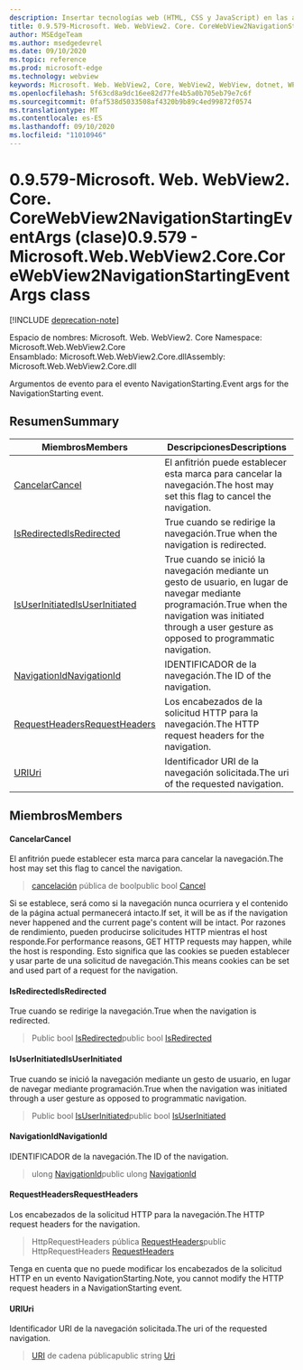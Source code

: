 ```yaml
---
description: Insertar tecnologías web (HTML, CSS y JavaScript) en las aplicaciones nativas con el control Microsoft Edge WebView2
title: 0.9.579-Microsoft. Web. WebView2. Core. CoreWebView2NavigationStartingEventArgs
author: MSEdgeTeam
ms.author: msedgedevrel
ms.date: 09/10/2020
ms.topic: reference
ms.prod: microsoft-edge
ms.technology: webview
keywords: Microsoft. Web. WebView2, Core, WebView2, WebView, dotnet, WPF, WinForms, App, Edge, CoreWebView2, CoreWebView2Controller, control de explorador, Edge HTML, Microsoft. Web. WebView2. Core. CoreWebView2NavigationStartingEventArgs
ms.openlocfilehash: 5f63cd8a9dc16ee82d77fe4b5a0b705eb79e7c6f
ms.sourcegitcommit: 0faf538d5033508af4320b9b89c4ed99872f0574
ms.translationtype: MT
ms.contentlocale: es-ES
ms.lasthandoff: 09/10/2020
ms.locfileid: "11010946"
---
```

# <span data-ttu-id="97975-104">0.9.579-Microsoft. Web. WebView2. Core. CoreWebView2NavigationStartingEventArgs (clase)</span><span class="sxs-lookup"><span data-stu-id="97975-104">0.9.579 - Microsoft.Web.WebView2.Core.CoreWebView2NavigationStartingEventArgs class</span></span> 

[!INCLUDE [deprecation-note](../../includes/deprecation-note.md)]

<span data-ttu-id="97975-105">Espacio de nombres: Microsoft. Web. WebView2. Core </span><span class="sxs-lookup"><span data-stu-id="97975-105">Namespace: Microsoft.Web.WebView2.Core</span></span>\
<span data-ttu-id="97975-106">Ensamblado: Microsoft.Web.WebView2.Core.dll</span><span class="sxs-lookup"><span data-stu-id="97975-106">Assembly: Microsoft.Web.WebView2.Core.dll</span></span>

<span data-ttu-id="97975-107">Argumentos de evento para el evento NavigationStarting.</span><span class="sxs-lookup"><span data-stu-id="97975-107">Event args for the NavigationStarting event.</span></span>

## <span data-ttu-id="97975-108">Resumen</span><span class="sxs-lookup"><span data-stu-id="97975-108">Summary</span></span>

 <span data-ttu-id="97975-109">Miembros</span><span class="sxs-lookup"><span data-stu-id="97975-109">Members</span></span>                        | <span data-ttu-id="97975-110">Descripciones</span><span class="sxs-lookup"><span data-stu-id="97975-110">Descriptions</span></span>
--------------------------------|---------------------------------------------
[<span data-ttu-id="97975-111">Cancelar</span><span class="sxs-lookup"><span data-stu-id="97975-111">Cancel</span></span>](#cancel) | <span data-ttu-id="97975-112">El anfitrión puede establecer esta marca para cancelar la navegación.</span><span class="sxs-lookup"><span data-stu-id="97975-112">The host may set this flag to cancel the navigation.</span></span>
[<span data-ttu-id="97975-113">IsRedirected</span><span class="sxs-lookup"><span data-stu-id="97975-113">IsRedirected</span></span>](#isredirected) | <span data-ttu-id="97975-114">True cuando se redirige la navegación.</span><span class="sxs-lookup"><span data-stu-id="97975-114">True when the navigation is redirected.</span></span>
[<span data-ttu-id="97975-115">IsUserInitiated</span><span class="sxs-lookup"><span data-stu-id="97975-115">IsUserInitiated</span></span>](#isuserinitiated) | <span data-ttu-id="97975-116">True cuando se inició la navegación mediante un gesto de usuario, en lugar de navegar mediante programación.</span><span class="sxs-lookup"><span data-stu-id="97975-116">True when the navigation was initiated through a user gesture as opposed to programmatic navigation.</span></span>
[<span data-ttu-id="97975-117">NavigationId</span><span class="sxs-lookup"><span data-stu-id="97975-117">NavigationId</span></span>](#navigationid) | <span data-ttu-id="97975-118">IDENTIFICADOR de la navegación.</span><span class="sxs-lookup"><span data-stu-id="97975-118">The ID of the navigation.</span></span>
[<span data-ttu-id="97975-119">RequestHeaders</span><span class="sxs-lookup"><span data-stu-id="97975-119">RequestHeaders</span></span>](#requestheaders) | <span data-ttu-id="97975-120">Los encabezados de la solicitud HTTP para la navegación.</span><span class="sxs-lookup"><span data-stu-id="97975-120">The HTTP request headers for the navigation.</span></span>
[<span data-ttu-id="97975-121">URI</span><span class="sxs-lookup"><span data-stu-id="97975-121">Uri</span></span>](#uri) | <span data-ttu-id="97975-122">Identificador URI de la navegación solicitada.</span><span class="sxs-lookup"><span data-stu-id="97975-122">The uri of the requested navigation.</span></span>

## <span data-ttu-id="97975-123">Miembros</span><span class="sxs-lookup"><span data-stu-id="97975-123">Members</span></span>

#### <span data-ttu-id="97975-124">Cancelar</span><span class="sxs-lookup"><span data-stu-id="97975-124">Cancel</span></span> 

<span data-ttu-id="97975-125">El anfitrión puede establecer esta marca para cancelar la navegación.</span><span class="sxs-lookup"><span data-stu-id="97975-125">The host may set this flag to cancel the navigation.</span></span>

> <span data-ttu-id="97975-126">[cancelación](#cancel) pública de bool</span><span class="sxs-lookup"><span data-stu-id="97975-126">public bool [Cancel](#cancel)</span></span>

<span data-ttu-id="97975-127">Si se establece, será como si la navegación nunca ocurriera y el contenido de la página actual permanecerá intacto.</span><span class="sxs-lookup"><span data-stu-id="97975-127">If set, it will be as if the navigation never happened and the current page's content will be intact.</span></span> <span data-ttu-id="97975-128">Por razones de rendimiento, pueden producirse solicitudes HTTP mientras el host responde.</span><span class="sxs-lookup"><span data-stu-id="97975-128">For performance reasons, GET HTTP requests may happen, while the host is responding.</span></span> <span data-ttu-id="97975-129">Esto significa que las cookies se pueden establecer y usar parte de una solicitud de navegación.</span><span class="sxs-lookup"><span data-stu-id="97975-129">This means cookies can be set and used part of a request for the navigation.</span></span>

#### <span data-ttu-id="97975-130">IsRedirected</span><span class="sxs-lookup"><span data-stu-id="97975-130">IsRedirected</span></span> 

<span data-ttu-id="97975-131">True cuando se redirige la navegación.</span><span class="sxs-lookup"><span data-stu-id="97975-131">True when the navigation is redirected.</span></span>

> <span data-ttu-id="97975-132">Public bool [IsRedirected](#isredirected)</span><span class="sxs-lookup"><span data-stu-id="97975-132">public bool [IsRedirected](#isredirected)</span></span>

#### <span data-ttu-id="97975-133">IsUserInitiated</span><span class="sxs-lookup"><span data-stu-id="97975-133">IsUserInitiated</span></span> 

<span data-ttu-id="97975-134">True cuando se inició la navegación mediante un gesto de usuario, en lugar de navegar mediante programación.</span><span class="sxs-lookup"><span data-stu-id="97975-134">True when the navigation was initiated through a user gesture as opposed to programmatic navigation.</span></span>

> <span data-ttu-id="97975-135">Public bool [IsUserInitiated](#isuserinitiated)</span><span class="sxs-lookup"><span data-stu-id="97975-135">public bool [IsUserInitiated](#isuserinitiated)</span></span>

#### <span data-ttu-id="97975-136">NavigationId</span><span class="sxs-lookup"><span data-stu-id="97975-136">NavigationId</span></span> 

<span data-ttu-id="97975-137">IDENTIFICADOR de la navegación.</span><span class="sxs-lookup"><span data-stu-id="97975-137">The ID of the navigation.</span></span>

> <span data-ttu-id="97975-138">ulong [NavigationId](#navigationid)</span><span class="sxs-lookup"><span data-stu-id="97975-138">public ulong [NavigationId](#navigationid)</span></span>

#### <span data-ttu-id="97975-139">RequestHeaders</span><span class="sxs-lookup"><span data-stu-id="97975-139">RequestHeaders</span></span> 

<span data-ttu-id="97975-140">Los encabezados de la solicitud HTTP para la navegación.</span><span class="sxs-lookup"><span data-stu-id="97975-140">The HTTP request headers for the navigation.</span></span>

> <span data-ttu-id="97975-141">HttpRequestHeaders pública [RequestHeaders](#requestheaders)</span><span class="sxs-lookup"><span data-stu-id="97975-141">public HttpRequestHeaders [RequestHeaders](#requestheaders)</span></span>

<span data-ttu-id="97975-142">Tenga en cuenta que no puede modificar los encabezados de la solicitud HTTP en un evento NavigationStarting.</span><span class="sxs-lookup"><span data-stu-id="97975-142">Note, you cannot modify the HTTP request headers in a NavigationStarting event.</span></span>

#### <span data-ttu-id="97975-143">URI</span><span class="sxs-lookup"><span data-stu-id="97975-143">Uri</span></span> 

<span data-ttu-id="97975-144">Identificador URI de la navegación solicitada.</span><span class="sxs-lookup"><span data-stu-id="97975-144">The uri of the requested navigation.</span></span>

> <span data-ttu-id="97975-145">[URI](#uri) de cadena pública</span><span class="sxs-lookup"><span data-stu-id="97975-145">public string [Uri](#uri)</span></span>

